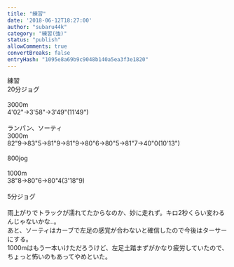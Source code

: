 ```yaml
---
title: "練習"
date: '2018-06-12T18:27:00'
author: "subaru44k"
category: "練習(強)"
status: "publish"
allowComments: true
convertBreaks: false
entryHash: "1095e8a69b9c9048b140a5ea3f3e1820"
---
```

練習<br>
20分ジョグ<br>
<br>
3000m<br>
4'02"→3'58"→3'49"(11'49")<br>
<br>
ランパン、ソーティ<br>
3000m<br>
82"9→83"5→81"9→81"9→80"6→80"5→81"7→40"0(10'13")<br>
<br>
800jog<br>
<br>
1000m<br>
38"8→80"6→80"4(3'18"9)<br>
<br>
5分ジョグ<br>
<br>
雨上がりでトラックが濡れてたからなのか、妙に走れず。キロ2秒くらい変わるんじゃないかな‥。<br>
あと、ソーティはカーブで左足の感覚が合わないと確信したので今後はターサーにする。<br>
1000mはもう一本いけただろうけど、左足土踏まずがかなり疲労していたので、ちょっと怖いのもあってやめといた。
